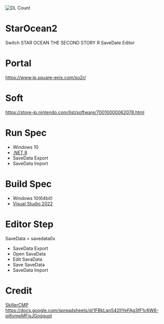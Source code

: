 ![DL Count](https://img.shields.io/github/downloads/turtle-insect/StarOcean2/total.svg)

# StarOcean2
Switch STAR OCEAN THE SECOND STORY R SaveDate Editor

# Portal
https://www.jp.square-enix.com/so2r/

# Soft
https://store-jp.nintendo.com/list/software/70010000062078.html

# Run Spec
* Windows 10
* [.NET 8](https://dotnet.microsoft.com/en-us/download/dotnet/8.0)
* SaveData Export
* SaveData Import

# Build Spec
* Windows 10(64bit)
* [Visual Studio 2022](https://visualstudio.microsoft.com/ja/vs/)

# Editor Step
SaveData = savedata0x
* SaveData Export
* Open SavaData
* Edit SavaData
* Save SaveData
* SaveData Import

# Credit
[SkillerCMP](https://github.com/SkillerCMP)
https://docs.google.com/spreadsheets/d/1FBkLqn542IIYeFAg3fF1c6W6-pi6ympMFjsJGogquqI

